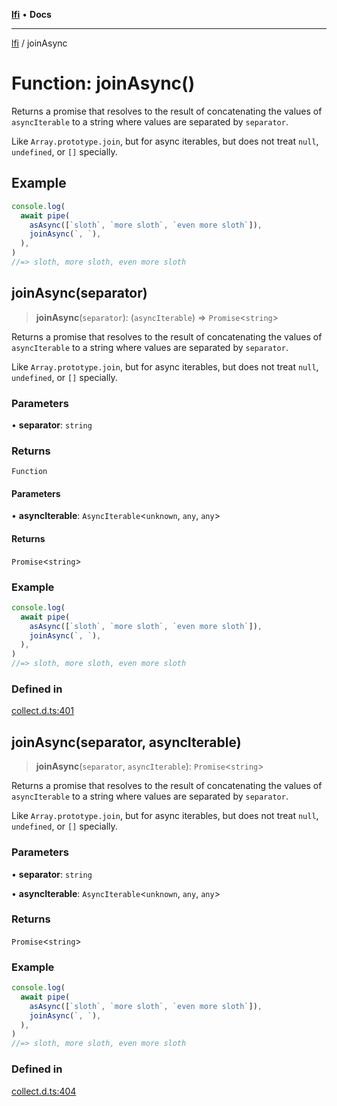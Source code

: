 [**lfi**](../readme.md) • **Docs**

---

[lfi](../globals.md) / joinAsync

# Function: joinAsync()

Returns a promise that resolves to the result of concatenating the values of
`asyncIterable` to a string where values are separated by `separator`.

Like `Array.prototype.join`, but for async iterables, but does not treat `null`,
`undefined`, or `[]` specially.

## Example

```js
console.log(
  await pipe(
    asAsync([`sloth`, `more sloth`, `even more sloth`]),
    joinAsync(`, `),
  ),
)
//=> sloth, more sloth, even more sloth
```

## joinAsync(separator)

> **joinAsync**(`separator`): (`asyncIterable`) => `Promise`\<`string`\>

Returns a promise that resolves to the result of concatenating the values of
`asyncIterable` to a string where values are separated by `separator`.

Like `Array.prototype.join`, but for async iterables, but does not treat `null`,
`undefined`, or `[]` specially.

### Parameters

• **separator**: `string`

### Returns

`Function`

#### Parameters

• **asyncIterable**: `AsyncIterable`\<`unknown`, `any`, `any`\>

#### Returns

`Promise`\<`string`\>

### Example

```js
console.log(
  await pipe(
    asAsync([`sloth`, `more sloth`, `even more sloth`]),
    joinAsync(`, `),
  ),
)
//=> sloth, more sloth, even more sloth
```

### Defined in

[collect.d.ts:401](https://github.com/TomerAberbach/lfi/blob/dd796c78d3ff68ae7bf4a0272b3cbeca688438e7/src/operations/collect.d.ts#L401)

## joinAsync(separator, asyncIterable)

> **joinAsync**(`separator`, `asyncIterable`): `Promise`\<`string`\>

Returns a promise that resolves to the result of concatenating the values of
`asyncIterable` to a string where values are separated by `separator`.

Like `Array.prototype.join`, but for async iterables, but does not treat `null`,
`undefined`, or `[]` specially.

### Parameters

• **separator**: `string`

• **asyncIterable**: `AsyncIterable`\<`unknown`, `any`, `any`\>

### Returns

`Promise`\<`string`\>

### Example

```js
console.log(
  await pipe(
    asAsync([`sloth`, `more sloth`, `even more sloth`]),
    joinAsync(`, `),
  ),
)
//=> sloth, more sloth, even more sloth
```

### Defined in

[collect.d.ts:404](https://github.com/TomerAberbach/lfi/blob/dd796c78d3ff68ae7bf4a0272b3cbeca688438e7/src/operations/collect.d.ts#L404)
